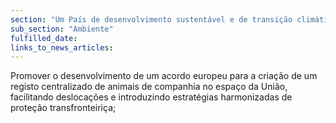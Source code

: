 ```yaml
---
section: "Um País de desenvolvimento sustentável e de transição climática"
sub_section: "Ambiente"
fulfilled_date:
links_to_news_articles:
---
```


Promover o desenvolvimento de um acordo europeu para a criação de um registo centralizado de animais de companhia no espaço da União, facilitando deslocações e introduzindo estratégias harmonizadas de proteção transfronteiriça;